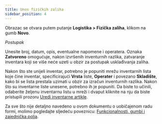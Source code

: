```yaml
---
title: Unos fizičkih zaliha
sidebar_position: 4
---
```


Obrazac se otvara putem putanje  **Logistika > Fizička zaliha**, klikom na gumb **Novo**.

*Postupak*

Unesite broj, datum, opis, eventualne napomene i operatera. Oznaka **Zatvoreno** omogućuje, nakon izvršenih inventurnih razlika, zatvaranje inventara koji se više neće uzeti u obzir za postupak usklađivanja zaliha.

Nakon što ste unijeli inventar, potrebno je popuniti mrežu inventarnih lista koje čine inventar, specificirajući **Vrsta** liste, **Operater** i povezano  **Skladište**, kako bi se lista prestala uzimati u obzir za izračun inventurnih razlika.
Nakon što su inventarne liste unesene, potrebno ih je popuniti. Da biste to učinili, odaberite željenu inventarnu listu u mreži i dvaput kliknite na nju da biste pristupili prozoru [Uredi inventarne artikle](/docs/logistics/physical-inventory/inventory-management/inventory-lists-management). 

Za sve što nije detaljno navedeno u ovom dokumentu o uobičajenom radu formi, molimo pogledajte sljedeću poveznicu: [Funkcionalnosti, gumbi i zajednička polja](/docs/guide/common).
